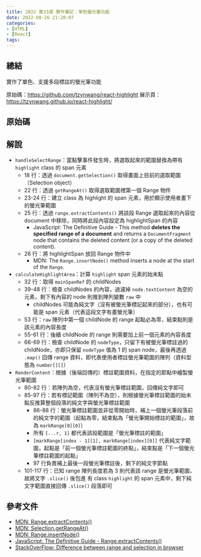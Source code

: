 ```yaml
---
title: 2022 第33週 實作筆記：單色螢光筆功能
date: 2022-08-26 21:20:07
categories:
- [HTML]
- [React]
tags:
---
```


## 總結

實作了單色、支援多段標註的螢光筆功能

原始碼：https://github.com/tzynwang/react-highlight
展示頁：https://tzynwang.github.io/react-highlight/


## 原始碼

<script src="https://gist.github.com/tzynwang/6f65cf9702d1d6611479a64b53092b92.js"></script>

## 解說

- `handleSelectRange`：當點擊事件發生時，將選取起來的範圍替換為帶有 `highlight` class 的 span 元素
  - 18 行：透過 `document.getSelection()` 取得畫面上目前的選取範圍（Selection object）
  - 22 行：透過 `getRangeAt()` 取得選取範圍裡第一個 Range 物件
  - 23-24 行：建立 class 為 highlight 的 span 元素，用於顯示使用者畫下的螢光筆範圍
  - 25 行：透過 `range.extractContents()` 將該段 Range 選取起來的內容從 document 中移除，同時將此段內容設定為 highlightSpan 的內容
    - JavaScript: The Definitive Guide - This method **deletes the specified range of a document** and returns a `DocumentFragment` node that contains the deleted content (or a copy of the deleted content).
  - 26 行：將 highlightSpan 放回 Range 物件中
    - MDN: The `Range.insertNode()` method inserts a node at the start of the `Range`.
- `calculateHighlightArea`：計算 `highlight` span 元素的始末點
  - 32 行：取得 `mainSpanRef` 的 childNodes
  - 39-48 行：檢查 childNodes 的內容，過濾掉 `node.textContent` 為空的元素，剩下有內容的 node 則推到陣列變數 `raw` 中
    - childNodes 可能為純文字（沒有被螢光筆標記起來的部分），也有可能是 span 元素（代表這段文字有畫螢光筆）
  - 53 行：`raw` 陣列中第一個 childNode 的 range 起點必為零，結束點則是該元素的內容長度
  - 55-61 行：後續 childNode 的 range 則需要加上前一個元素的內容長度
  - 66-69 行：檢查 childNode 的 `nodeType`，只留下有被螢光筆標註過的 childNode，亦即只保留 `nodeType` 值為 1 的 span node，最後再透過 `.map()` 回傳 range 資料，即代表使用者標註螢光筆範圍的陣列（資料型態為 `number[][]`）
- `RenderContent`：根據（後端回傳的）標註範圍資料，在指定的節點中繪製螢光筆範圍
  - 80-82 行：若陣列為空，代表沒有螢光筆標註範圍，回傳純文字即可
  - 85-97 行：若有標記範圍（陣列不為空），則根據螢光筆標註範圍的始末點反推算整個段落的純文字與螢光筆標註範圍
    - 86-88 行：螢光筆標註範圍並非從零開始時，補上一個螢光筆段落前的純文字的範圍（起點為零，結束點為「螢光筆開始標註的範圍」，故為 `markRange[0][0]`）
    - 所有 `[...r, 1]` 都代表該段範圍是「螢光筆標註的範圍」
    - `[markRange[index - 1][1], markRange[index][0]]` 代表純文字範圍，起點是「前一個螢光筆標註範圍的終點」，結束點是「下一個螢光筆標註範圍的起點」
    - 97 行負責補上最後一段螢光筆標註後，剩下的純文字節點
  - 101-117 行：已知 range 陣列長度若為 3 則代表該 range 是螢光筆範圍，故將文字 `.slice()` 後包進 有 class `highlight` 的 span 元素中，剩下純文字範圍直接回傳 `.slice()` 段落即可


## 參考文件

- [MDN: Range.extractContents()](https://developer.mozilla.org/en-US/docs/Web/API/Range/extractContents)
- [MDN: Selection.getRangeAt()](https://developer.mozilla.org/en-US/docs/Web/API/Selection/getRangeAt)
- [MDN: Range.insertNode()](https://developer.mozilla.org/en-US/docs/Web/API/Range/insertNode)
- [JavaScript: The Definitive Guide - Range.extractContents()](https://www.oreilly.com/library/view/javascript-the-definitive/0596000480/re565.html)
- [StackOverFlow: Difference between range and selection in browser](https://stackoverflow.com/questions/5573030/difference-between-range-and-selection-in-browser)